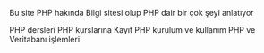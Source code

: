 Bu site PHP hakında Bilgi sitesi olup PHP dair bir çok şeyi anlatıyor

PHP dersleri
PHP kurslarına Kayıt
PHP kurulum ve kullanım
PHP ve Veritabanı işlemleri
